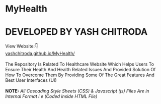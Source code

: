 # MyHealth
# DEVELOPED BY YASH CHITRODA
View Website:👇 
<br>
<a href="yashchitroda.github.io/MyHealth/">yashchitroda.github.io/MyHealth/</a><br><br>
The Repository Is Related To Healthcare Website Which Helps Users To Ensure Their Health And Health Related Issues And Provided Solution Of How To Overcome Them By Providing Some Of The Great Features And Best User Interfaces (UI)<br><br>
<strong>NOTE:</strong> <em>All Cascading Style Sheets (CSS) & Javascript (js) Files Are in Internal Format i.e (Coded inside HTML File)</em>
